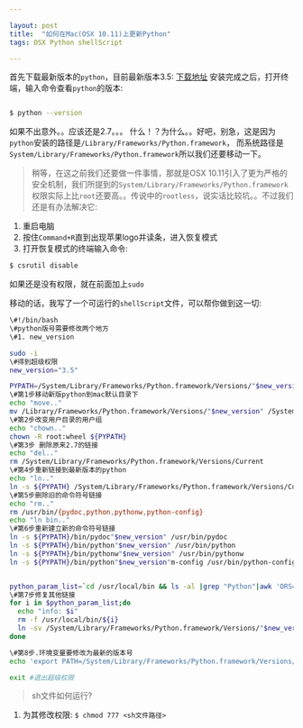 ```yaml
---

layout: post
title:  "如何在Mac(OSX 10.11)上更新Python"
tags: OSX Python shellScript

---
```

首先下载最新版本的`python`，目前最新版本3.5:
[下载地址](https://www.python.org/ftp/python/3.5.0/python-3.5.0-macosx10.6.pkg)
安装完成之后，打开终端，输入命令查看`python`的版本:

```bash

$ python --version

```
如果不出意外。。应该还是2.7。。。
什么！？为什么。。好吧，别急，这是因为`python`安装的路径是`/Library/Frameworks/Python.framework`，
而系统路径是`System/Library/Frameworks/Python.framework`所以我们还要移动一下。

> 稍等，在这之前我们还要做一件事情，那就是OSX 10.11引入了更为严格的安全机制，我们所提到的`System/Library/Frameworks/Python.framework`权限实际上比`root`还要高。。传说中的`rootless`，说实话比较坑。。不过我们还是有办法解决它:
1. 重启电脑
2. 按住`Command+R`直到出现苹果logo并读条，进入恢复模式
3. 打开恢复模式的终端输入命令:
```bash
$ csrutil disable
```
如果还是没有权限，就在前面加上`sudo`

移动的话，我写了一个可运行的`shellScript`文件，可以帮你做到这一切:

```bash
\#!/bin/bash
\#python版号需要修改两个地方
\#1. new_version

sudo -i
\#得到超级权限
new_version="3.5"

PYPATH=/System/Library/Frameworks/Python.framework/Versions/"$new_version"
\#第1步移动新版python到mac默认目录下
echo "move.."
mv /Library/Frameworks/Python.framework/Versions/"$new_version" /System/Library/Frameworks/Python.framework/Versions/
\#第2步改变用户目录的用户组
echo "chown.."
chown -R root:wheel ${PYPATH}
\#第3步 删除原来2.7的链接
echo "del.."
rm /System/Library/Frameworks/Python.framework/Versions/Current
\#第4步重新链接到最新版本的python
echo "ln.."
ln -s ${PYPATH} /System/Library/Frameworks/Python.framework/Versions/Current
\#第5步删除旧的命令符号链接
echo "rm.."
rm /usr/bin/{pydoc,python,pythonw,python-config}
echo "ln bin.."
\#第6步重新建立新的命令符号链接
ln -s ${PYPATH}/bin/pydoc"$new_version" /usr/bin/pydoc
ln -s ${PYPATH}/bin/python"$new_version" /usr/bin/python
ln -s ${PYPATH}/bin/pythonw"$new_version" /usr/bin/pythonw
ln -s ${PYPATH}/bin/python"$new_version"m-config /usr/bin/python-config


python_param_list=`cd /usr/local/bin && ls -al |grep "Python"|awk 'ORS=" " {print $9}'`
\#第7步修复其他链接
for i in $python_param_list;do
  echo "info: $i"
  rm -f /usr/local/bin/${i}
  ln -sv /System/Library/Frameworks/Python.framework/Versions/"$new_version"/bin/${i} /usr/local/bin/${i}
done

\#第8步.环境变量要修改为最新的版本号
echo 'export PATH=/System/Library/Frameworks/Python.framework/Versions/3.4/bin:${PATH}' >> ~/.bashrc

exit #退出超级权限

```
> sh文件如何运行?
1. 为其修改权限:
`$ chmod 777 <sh文件路径>`
